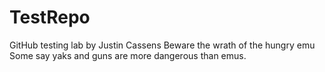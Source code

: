 # TestRepo
GitHub testing lab by Justin Cassens
Beware the wrath of the hungry emu
Some say yaks and guns are more dangerous than emus.
